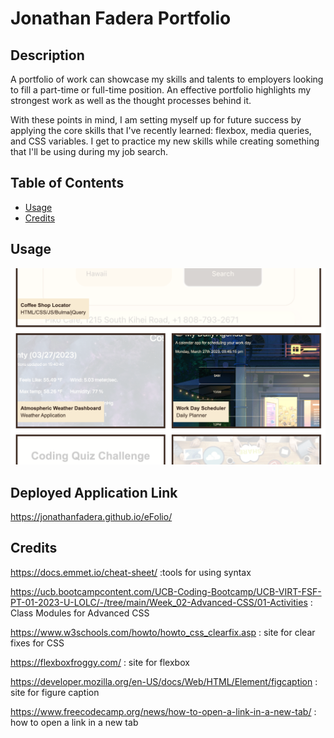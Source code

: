 # Jonathan Fadera Portfolio

## Description

A portfolio of work can showcase my skills and talents to employers looking to fill a part-time or full-time position. An effective portfolio highlights my strongest work as well as the thought processes behind it.

With these points in mind, I am setting myself up for future success by applying the core skills that I've recently learned: flexbox, media queries, and CSS variables. I get to practice my new skills while creating something that I'll be using during my job search. 

## Table of Contents

- [Usage](#usage)
- [Credits](#credits)

## Usage

![alt text](./assets/images/updated-ss-portfolio.png)

## Deployed Application Link

https://jonathanfadera.github.io/eFolio/

## Credits

https://docs.emmet.io/cheat-sheet/ :tools for using syntax

https://ucb.bootcampcontent.com/UCB-Coding-Bootcamp/UCB-VIRT-FSF-PT-01-2023-U-LOLC/-/tree/main/Week_02-Advanced-CSS/01-Activities : Class Modules for Advanced CSS

https://www.w3schools.com/howto/howto_css_clearfix.asp : site for clear fixes for CSS

https://flexboxfroggy.com/ : site for flexbox

https://developer.mozilla.org/en-US/docs/Web/HTML/Element/figcaption : site for figure caption

https://www.freecodecamp.org/news/how-to-open-a-link-in-a-new-tab/ : how to open a link in a new tab